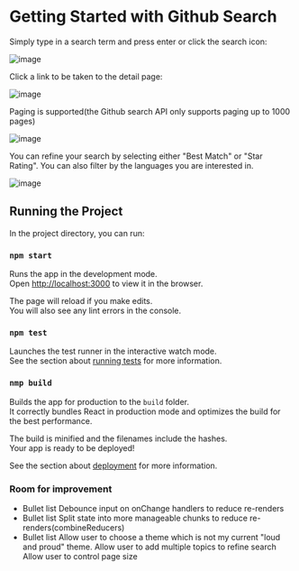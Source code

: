 # Getting Started with Github Search

Simply type in a search term and press enter or click the search icon:

![image](https://user-images.githubusercontent.com/6589669/127691626-0229bf22-0049-4ff3-af50-96b063940e0f.png)

Click a link to be taken to the detail page:

![image](https://user-images.githubusercontent.com/6589669/127691894-22ea9ec5-de43-40da-a362-11e023997fb8.png)

Paging is supported(the Github search API only supports paging up to 1000 pages)

![image](https://user-images.githubusercontent.com/6589669/127692318-0d919afc-67c2-414d-9eb2-43964845ae4b.png)

You can refine your search by selecting either "Best Match" or "Star Rating". You can also filter by the languages you are interested in.

![image](https://user-images.githubusercontent.com/6589669/127692636-1f452558-acae-4f75-be6b-214b72b9ca49.png)

## Running the Project

In the project directory, you can run:

### `npm start`

Runs the app in the development mode.\
Open [http://localhost:3000](http://localhost:3000) to view it in the browser.

The page will reload if you make edits.\
You will also see any lint errors in the console.

### `npm test`

Launches the test runner in the interactive watch mode.\
See the section about [running tests](https://facebook.github.io/create-react-app/docs/running-tests) for more information.

### `nmp build`

Builds the app for production to the `build` folder.\
It correctly bundles React in production mode and optimizes the build for the best performance.

The build is minified and the filenames include the hashes.\
Your app is ready to be deployed!

See the section about [deployment](https://facebook.github.io/create-react-app/docs/deployment) for more information.

### Room for improvement
* Bullet list
Debounce input on onChange handlers to reduce re-renders 
* Bullet list
Split state into more manageable chunks to reduce re-renders(combineReducers)
* Bullet list
Allow user to choose a theme which is not my current "loud and proud" theme.
Allow user to add multiple topics to refine search
Allow user to control page size


